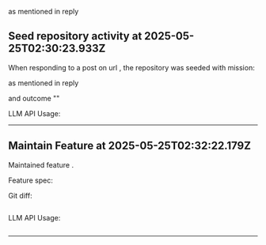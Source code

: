  as mentioned in reply 
## Seed repository activity at 2025-05-25T02:30:23.933Z

When responding to a post on url , the repository was seeded with mission:

 as mentioned in reply 

and outcome ""

LLM API Usage:

---

## Maintain Feature at 2025-05-25T02:32:22.179Z

Maintained feature .

Feature spec:



Git diff:

```diff

```

LLM API Usage:

```json

```
---

